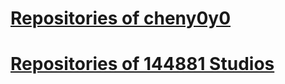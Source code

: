 # [Repositories of cheny0y0](https://github.com/cheny0y0?tab=repositories)
# [Repositories of 144881 Studios](https://github.com/144881-studios)
